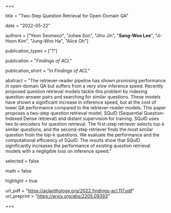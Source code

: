 +++

title = "Two-Step Question Retrieval for Open-Domain QA"

date = "2022-05-22"

authors = ["Yeon Seonwoo", "Juhee Son", "Jiho Jin", "**Sang-Woo Lee**", "Ji-Hoon Kim", "Jung-Woo Ha", "Alice Oh"]

publication_types = ["1"]

publication = "*Findings of ACL*"

publication_short = "In *Findings of ACL*"

abstract = "The retriever-reader pipeline has shown promising performance in open-domain QA but suffers from a very slow inference speed. Recently proposed question retrieval models tackle this problem by indexing question-answer pairs and searching for similar questions. These models have shown a significant increase in inference speed, but at the cost of lower QA performance compared to the retriever-reader models. This paper proposes a two-step question retrieval model, SQuID (Sequential Question-Indexed Dense retrieval) and distant supervision for training. SQuID uses two bi-encoders for question retrieval. The first-step retriever selects top-k similar questions, and the second-step retriever finds the most similar question from the top-k questions. We evaluate the performance and the computational efficiency of SQuID. The results show that SQuID significantly increases the performance of existing question retrieval models with a negligible loss on inference speed."

selected = false

math = false

highlight = true

url_pdf = "https://aclanthology.org/2022.findings-acl.117.pdf"  
url_preprint = "https://arxiv.org/abs/2205.09393"  

+++
